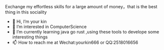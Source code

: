 Exchange my effortless skills for a large amount of money，that is the best thing in this sociality

- 👋 Hi, I’m your kin
- 👀 I’m interested in ComputerScience
- 🌱 I’m currently learning java go rust ,using these tools to develope some interesting things
- 📫 How to reach me at Wechat:yourkin666 or QQ:2518016656


